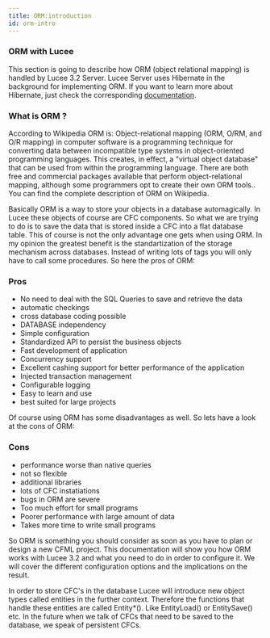 ```yaml
---
title: ORM:introduction
id: orm-intro
---
```


### ORM with Lucee ###

This section is going to describe how ORM (object relational mapping) is handled by Lucee 3.2 Server. Lucee Server uses Hibernate in the background for implementing ORM. If you want to learn more about Hibernate, just check the corresponding [documentation](http://www.hibernate.org/).


### What is ORM ? ###

According to Wikipedia ORM is: Object-relational mapping (ORM, O/RM, and O/R mapping) in computer software is a programming technique for converting data between incompatible type systems in object-oriented programming languages. This creates, in effect, a "virtual object database" that can be used from within the programming language. There are both free and commercial packages available that perform object-relational mapping, although some programmers opt to create their own ORM tools.. You can find the complete description of ORM on Wikipedia.

Basically ORM is a way to store your objects in a database automagically. In Lucee these objects of course are CFC components. So what we are trying to do is to save the data that is stored inside a CFC into a flat database table. This of course is not the only advantage one gets when using ORM. In my opinion the greatest benefit is the standartization of the storage mechanism across databases. Instead of writing lots of tags you will only have to call some procedures. So here the pros of ORM:

### Pros ###

* No need to deal with the SQL Queries to save and retrieve the data
* automatic checkings
* cross database coding possible
* DATABASE independency
* Simple configuration
* Standardized API to persist the business objects
* Fast development of application
* Concurrency support
* Excellent cashing support for better performance of the application
* Injected transaction management
* Configurable logging
* Easy to learn and use
* best suited for large projects

Of course using ORM has some disadvantages as well. So lets have a look at the cons of ORM:

### Cons ###

* performance worse than native queries
* not so flexible
* additional libraries
* lots of CFC instatiations
* bugs in ORM are severe
* Too much effort for small programs
* Poorer performance with large amount of data
* Takes more time to write small programs

So ORM is something you should consider as soon as you have to plan or design a new CFML project. This documentation will show you how ORM works with Lucee 3.2 and what you need to do in order to configure it. We will cover the different configuration options and the implications on the result.

In order to store CFC's in the database Lucee will introduce new object types called entities in the further context. Therefore the functions that handle these entities are called Entity*(). Like EntityLoad() or EntitySave() etc. In the future when we talk of CFCs that need to be saved to the database, we speak of persistent CFCs.

